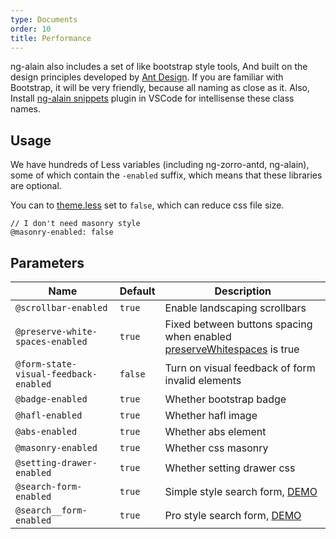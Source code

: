```yaml
---
type: Documents
order: 10
title: Performance
---
```


ng-alain also includes a set of like bootstrap style tools, And built on the design principles developed by [Ant Design](https://ant.design/). If you are familiar with Bootstrap, it will be very friendly, because all naming as close as it. Also, Install [ng-alain snippets](https://marketplace.visualstudio.com/items?itemName=cipchk.ng-alain-vscode) plugin in VSCode for intellisense these class names.

## Usage

We have hundreds of Less variables (including ng-zorro-antd, ng-alain), some of which contain the `-enabled` suffix, which means that these libraries are optional.

You can to [theme.less](https://github.com/ng-alain/ng-alain/blob/master/src/styles/theme.less) set to `false`, which can reduce css file size.

```less
// I don't need masonry style
@masonry-enabled: false
```

## Parameters

| Name | Default | Description |
| --- | --- | --- |
| `@scrollbar-enabled` | `true` | Enable landscaping scrollbars |
| `@preserve-white-spaces-enabled` | `true` | Fixed between buttons spacing when enabled [preserveWhitespaces](https://angular.io/api/core/Component#preserveWhitespaces) is true |
| `@form-state-visual-feedback-enabled` | `false` | Turn on visual feedback of form invalid elements |
| `@badge-enabled` | `true` | Whether bootstrap badge |
| `@hafl-enabled` | `true` | Whether hafl image |
| `@abs-enabled` | `true` | Whether abs element|
| `@masonry-enabled` | `true` | Whether css masonry |
| `@setting-drawer-enabled` | `true` | Whether setting drawer css |
| `@search-form-enabled` | `true` | Simple style search form, [DEMO](https://ng-alain.surge.sh/) |
| `@search__form-enabled` | `true` | Pro style search form, [DEMO](https://ng-alain.surge.sh/) |





